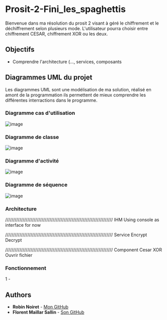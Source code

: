 # Prosit-2-Fini_les_spaghettis

Bienvenue dans ma résolution du prosit 2 visant à géré le chiffrement et le déchiffrement selon plusieurs mode. L'utilisateur pourra choisir entre chiffrement CESAR, chiffrement XOR ou les deux.

## Objectifs
- Comprendre l'architecture (..., services, composants


## Diagrammes UML du projet
Les diagrammes UML sont une modélisation de ma solution, réalisé en amont de la programmation ils permettent de mieux comprendre les différentes interractions dans le programme.

### Diagramme cas d'utilisation
![image](https://github.com/RobinNoiret/Prosit-2-Fini_les_spaghettis/blob/1b0a39c62895b21e1d97dfa123a4b456c8a8df21/POO_PBL2_Use%20Case.drawio%20(1).png)

### Diagramme de classe
![image](https://github.com/RobinNoiret/Prosit-2-Fini_les_spaghettis/blob/1b0a39c62895b21e1d97dfa123a4b456c8a8df21/POO%20-%20PBL2%20-%20%20Class%20Diagram.png)

### Diagramme d'activité
![image](...)

### Diagramme de séquence
![image](...)


### Architecture
////////////////////////////////////////////////////////////////////
IHM
  Using console as interface for now
 
////////////////////////////////////////////////////////////////////
Service
  Encrypt
  Decrypt
 
////////////////////////////////////////////////////////////////////
Component
  Cesar
  XOR
  Ouvrir fichier 

### Fonctionnement
1 - 

## Authors
* **Robin Noiret** - [Mon GitHub](https://github.com/RobinNoiret)
* **Florent Maillar Sallin** - [Son GitHub](https://github.com/FlorentMS)
